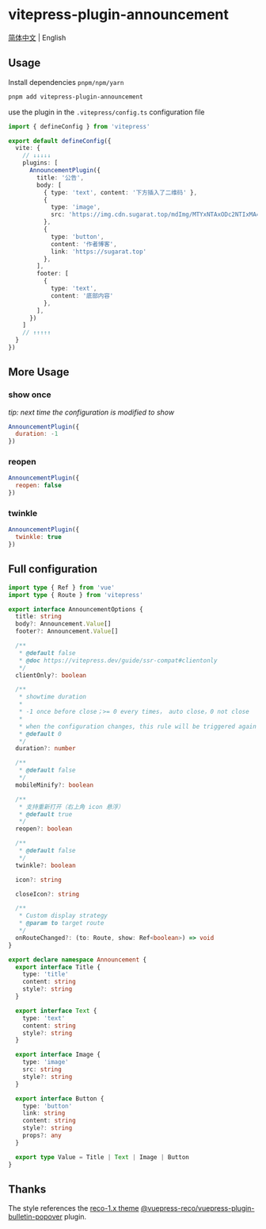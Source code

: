 # vitepress-plugin-announcement

[简体中文](./README.md) | English

## Usage
Install dependencies `pnpm/npm/yarn`
```sh
pnpm add vitepress-plugin-announcement
```

use the plugin in the `.vitepress/config.ts` configuration file

```ts
import { defineConfig } from 'vitepress'

export default defineConfig({
  vite: {
    // ↓↓↓↓↓
    plugins: [
      AnnouncementPlugin({
        title: '公告',
        body: [
          { type: 'text', content: '下方插入了二维码' },
          {
            type: 'image',
            src: 'https://img.cdn.sugarat.top/mdImg/MTYxNTAxODc2NTIxMA==615018765210~fmt.webp'
          },
          {
            type: 'button',
            content: '作者博客',
            link: 'https://sugarat.top'
          },
        ],
        footer: [
          {
            type: 'text',
            content: '底部内容'
          },
        ],
      })
    ]
    // ↑↑↑↑↑
  }
})
```

## More Usage
### show once
*tip: next time the configuration is modified to show*

```js
AnnouncementPlugin({
  duration: -1
})
```
### reopen
```js
AnnouncementPlugin({
  reopen: false
})
```

### twinkle
```js
AnnouncementPlugin({
  twinkle: true
})
```

## Full configuration
```ts
import type { Ref } from 'vue'
import type { Route } from 'vitepress'

export interface AnnouncementOptions {
  title: string
  body?: Announcement.Value[]
  footer?: Announcement.Value[]

  /**
   * @default false
   * @doc https://vitepress.dev/guide/ssr-compat#clientonly
   */
  clientOnly?: boolean

  /**
   * showtime duration
   *
   * -1 once before close；>= 0 every times， auto close，0 not close
   *
   * when the configuration changes, this rule will be triggered again
   * @default 0
   */
  duration?: number

  /**
   * @default false
   */
  mobileMinify?: boolean

  /**
   * 支持重新打开（右上角 icon 悬浮）
   * @default true
   */
  reopen?: boolean

  /**
   * @default false
   */
  twinkle?: boolean

  icon?: string

  closeIcon?: string

  /**
   * Custom display strategy
   * @param to target route
   */
  onRouteChanged?: (to: Route, show: Ref<boolean>) => void
}

export declare namespace Announcement {
  export interface Title {
    type: 'title'
    content: string
    style?: string
  }

  export interface Text {
    type: 'text'
    content: string
    style?: string
  }

  export interface Image {
    type: 'image'
    src: string
    style?: string
  }

  export interface Button {
    type: 'button'
    link: string
    content: string
    style?: string
    props?: any
  }

  export type Value = Title | Text | Image | Button
}
```

## Thanks
The style references the [reco-1.x theme](https://github.com/vuepress-reco/vuepress-theme-reco-1.x) [@vuepress-reco/vuepress-plugin-bulletin-popover](https://github.com/vuepress-reco/vuepress-theme-reco-1.x/tree/master/packages/%40vuepress-reco/vuepress-plugin-bulletin-popover) plugin.